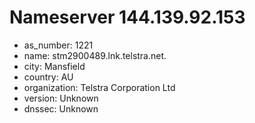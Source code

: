 # Nameserver 144.139.92.153

* as_number: 1221
* name: stm2900489.lnk.telstra.net.
* city: Mansfield
* country: AU
* organization: Telstra Corporation Ltd
* version: Unknown
* dnssec: Unknown
